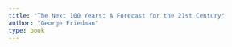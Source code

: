 ```yaml
---
title: "The Next 100 Years: A Forecast for the 21st Century"
author: "George Friedman"
type: book
---
```


